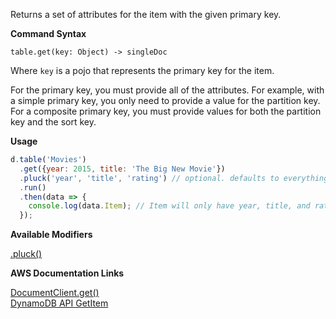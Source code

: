 Returns a set of attributes for the item with the given primary key.

**Command Syntax**
```
table.get(key: Object) -> singleDoc
```

Where `key` is a pojo that represents the primary key for the item.

For the primary key, you must provide all of the attributes. For example, with a simple primary key, you only need to provide a value for the partition key. For a composite primary key, you must provide values for both the partition key and the sort key.

**Usage**

```javascript
d.table('Movies')
  .get({year: 2015, title: 'The Big New Movie'})
  .pluck('year', 'title', 'rating') // optional. defaults to everything
  .run()
  .then(data => {
    console.log(data.Item); // Item will only have year, title, and rating attributes
  });
```

**Available Modifiers**

[.pluck()](/modifiers/pluck.md) <br>

**AWS Documentation Links**

[DocumentClient.get()](http://docs.aws.amazon.com/AWSJavaScriptSDK/latest/AWS/DynamoDB/DocumentClient.html#get-property) <br>
[DynamoDB API GetItem](http://docs.aws.amazon.com/amazondynamodb/latest/APIReference/API_GetItem.html)
